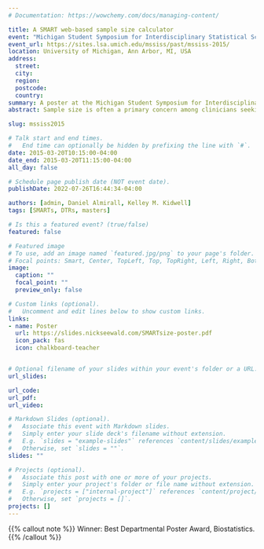 ```yaml
---
# Documentation: https://wowchemy.com/docs/managing-content/

title: A SMART web-based sample size calculator
event: "Michigan Student Symposium for Interdisciplinary Statistical Sciences"
event_url: https://sites.lsa.umich.edu/mssiss/past/mssiss-2015/
location: University of Michigan, Ann Arbor, MI, USA
address:
  street:
  city:
  region:
  postcode:
  country:
summary: A poster at the Michigan Student Symposium for Interdisciplinary Statistical Sciences. Winner, Best Departmental Poster Award, Biostatistics.
abstract: Sample size is often a primary concern among clinicians seeking to run any trial. Simple-to-use sample size calculators do not yet exist for the design of sequential multiple assignment randomized trials (SMART) in which the primary aim is a comparison of two of the embedded dynamic treatment regimens (DTRs). We present a new, easy-to-use, online tool for computing sample size and power for two-stage SMART studies with in which the primary aim is to compare two embedded DTRs with binary or continuous outcomes. The online tool was developed with Shiny, an open-source framework from RStudio for building web applications in R. It will enable clinicians to size any one of four most commonly used SMART design schemes; and it has options for users to provide inputs in multiple ways. Users enter specific details of their trial, including probability of response to first stage treatment, probabilities of success for each DTR for binary outcomes or effect size for continuous outcomes, and may customize type-I error and power. Ultimately, we believe that our comprehensive, user-friendly application is capable of both powering trials and empowering clinicians to consider SMART designs more often in practice.

slug: mssiss2015

# Talk start and end times.
#   End time can optionally be hidden by prefixing the line with `#`.
date: 2015-03-20T10:15:00-04:00
date_end: 2015-03-20T11:15:00-04:00
all_day: false

# Schedule page publish date (NOT event date).
publishDate: 2022-07-26T16:44:34-04:00

authors: [admin, Daniel Almirall, Kelley M. Kidwell]
tags: [SMARTs, DTRs, masters]

# Is this a featured event? (true/false)
featured: false

# Featured image
# To use, add an image named `featured.jpg/png` to your page's folder. 
# Focal points: Smart, Center, TopLeft, Top, TopRight, Left, Right, BottomLeft, Bottom, BottomRight.
image:
  caption: ""
  focal_point: ""
  preview_only: false

# Custom links (optional).
#   Uncomment and edit lines below to show custom links.
links:
- name: Poster
  url: https://slides.nickseewald.com/SMARTsize-poster.pdf
  icon_pack: fas
  icon: chalkboard-teacher


# Optional filename of your slides within your event's folder or a URL.
url_slides:

url_code:
url_pdf:
url_video:

# Markdown Slides (optional).
#   Associate this event with Markdown slides.
#   Simply enter your slide deck's filename without extension.
#   E.g. `slides = "example-slides"` references `content/slides/example-slides.md`.
#   Otherwise, set `slides = ""`.
slides: ""

# Projects (optional).
#   Associate this post with one or more of your projects.
#   Simply enter your project's folder or file name without extension.
#   E.g. `projects = ["internal-project"]` references `content/project/deep-learning/index.md`.
#   Otherwise, set `projects = []`.
projects: []
---
```


{{% callout note %}}
Winner: Best Departmental Poster Award, Biostatistics.
{{% /callout %}}
